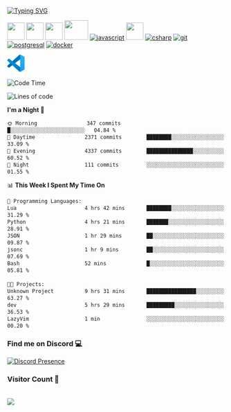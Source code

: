 <!-- [![Typing SVG](https://readme-typing-svg.herokuapp.com?font=Caveat&weight=500&size=24&duration=6003&pause=1000&color=F044F7&background=F7F7F700&repeat=false&width=125&height=40&lines=%F0%9F%8D%B7+CS50+%F0%9F%8D%B7)](https://git.io/typing-svg)             |   [![Typing SVG](https://readme-typing-svg.herokuapp.com?font=Caveat&weight=500&size=24&duration=6003&pause=1000&color=F044F7&background=F7F7F700&repeat=false&width=135&height=40&lines=%F0%9F%90%8D+CS50P+%F0%9F%90%8D)](https://git.io/typing-svg) -->
<!-- :-------------------------:|:-------------------------: -->
<!-- <a href="https://certificates.cs50.io/77dc34e6-17fd-4a8f-bee2-c31077710b61.png?size=A4" target="_blank" rel="noreferrer"> <img src="https://i.ibb.co/rQSQDhh/CS50x-ezgif-com-resize2.png" alt="cs50"/> </a> | <a href="https://certificates.cs50.io/3f6f34be-467f-4bfb-a846-7c8b1063c2fe.png?size=A4" target="_blank" rel="noreferrer"> <img src="https://i.ibb.co/Cs2WjZX/CS50-P-ezgif-com-resize-2.png" alt="cs50"/> </a> -->

<!-- | [![Typing SVG](https://readme-typing-svg.herokuapp.com?font=Caveat&weight=500&size=21&duration=7003&pause=3000&color=5D4EF7FF&background=F7F7F700&repeat=false&width=175&height=40&lines=%F0%9F%92%BB+My+Terminal+%F0%9F%92%BB)](https://git.io/typing-svg) | -->
<!-- |:-----:| -->
<!-- | ![test](https://i.ibb.co/9V3RB3X/image-15.png) | -->


<!-- ### Spotify Playing 🎵
[![Spotify](https://novatorem-callme-milad.vercel.app/api/spotify)](https://open.spotify.com/user/31qocuc7c7cg5zouwkn7jso7h5qa) -->

[![Typing SVG](https://readme-typing-svg.herokuapp.com?font=Handjet&weight=500&size=21&pause=3000&color=3FF74A&width=435&lines=Languages+and+Technologies+I+use+%3A)](https://git.io/typing-svg)

[<img src='https://i.giphy.com/media/LMt9638dO8dftAjtco/100.webp' width='40' height='40' />](https://python.org/)
[<img src='https://cdn.worldvectorlogo.com/logos/fastapi.svg' width='40' height='40' />](https://fastapi.tiangolo.com/)
[<img src='https://techstack-generator.vercel.app/django-icon.svg' width='40' height='40' />](https://www.djangoproject.com/)
[<img src='https://go.dev/blog/go-brand/Go-Logo/PNG/Go-Logo_Blue.png' width='55' height='45' />](https://www.djangoproject.com/)
[<img src='https://media1.giphy.com/media/ln7z2eWriiQAllfVcn/giphy.gif?cid=790b7611bbce32499d76d60c2b8dfcd8de49af4e8ac5f042&rid=giphy.gif&ct=s' width='40' height='40' alt='javascript'/>](https://developer.mozilla.org/en-US/docs/Web/JavaScript)
[<img src='https://i.giphy.com/media/eNAsjO55tPbgaor7ma/100w.webp' width='40' height='40' />](https://reactjs.org/)
[<img src='https://techstack-generator.vercel.app/csharp-icon.svg' width='45' height='45' alt='csharp'/>](https://www.w3schools.com/cs/)
[<img src='https://www.vectorlogo.zone/logos/git-scm/git-scm-icon.svg' width='40' height='40' alt='git'/>](https://git-scm.com/)
[<img src='https://skillicons.dev/icons?i=postgres' width='45' height='45' alt='postgresql'/>](https://www.postgresql.org/)
[<img src='https://techkblog.com/wp-content/uploads/2022/06/Docker.gif' width='40' height='40' alt='docker'/>](https://docker.com/)

[<img src='https://raw.githubusercontent.com/devicons/devicon/master/icons/vscode/vscode-original.svg' width='40' height='40' alt='Visual Studio Code'/>](https://code.visualstudio.com/)

<!--<img align="center" src="/github-metrics.svg" alt="Metrics" width="400">-->

<!--START_SECTION:waka-->
![Code Time](http://img.shields.io/badge/Code%20Time-1%2C245%20hrs%204%20mins-blue)

![Lines of code](https://img.shields.io/badge/From%20Hello%20World%20I%27ve%20Written-4.2%20million%20lines%20of%20code-blue)

**I'm a Night 🦉** 

```text
🌞 Morning                347 commits         █░░░░░░░░░░░░░░░░░░░░░░░░   04.84 % 
🌆 Daytime                2371 commits        ████████░░░░░░░░░░░░░░░░░   33.09 % 
🌃 Evening                4337 commits        ███████████████░░░░░░░░░░   60.52 % 
🌙 Night                  111 commits         ░░░░░░░░░░░░░░░░░░░░░░░░░   01.55 % 
```


📊 **This Week I Spent My Time On** 

```text
💬 Programming Languages: 
Lua                      4 hrs 42 mins       ████████░░░░░░░░░░░░░░░░░   31.29 % 
Python                   4 hrs 21 mins       ███████░░░░░░░░░░░░░░░░░░   28.91 % 
JSON                     1 hr 29 mins        ██░░░░░░░░░░░░░░░░░░░░░░░   09.87 % 
jsonc                    1 hr 9 mins         ██░░░░░░░░░░░░░░░░░░░░░░░   07.69 % 
Bash                     52 mins             █░░░░░░░░░░░░░░░░░░░░░░░░   05.81 % 

🐱‍💻 Projects: 
Unknown Project          9 hrs 31 mins       ████████████████░░░░░░░░░   63.27 % 
dev                      5 hrs 29 mins       █████████░░░░░░░░░░░░░░░░   36.53 % 
LazyVim                  1 min               ░░░░░░░░░░░░░░░░░░░░░░░░░   00.20 % 
```


<!--END_SECTION:waka-->

### Find me on Discord 💻
<!-- Old one -->
<!-- <a href="https://discord.gg/pQVcABAxAy" rel="nofollow"> 
  <img src="https://discord.c99.nl/widget/theme-3/1001889586626175006.png" data-canonical-src="https://discord.c99.nl/widget/theme-3/1001889586626175006.png" style="max-width: 100%;"></a> -->
  
[![Discord Presence](https://lanyard.cnrad.dev/api/1001889586626175006)](https://discord.com/users/1001889586626175006)

### Visitor Count 🔢
<p align="left"> 
  <br>
  <img src="https://profile-counter.glitch.me/itz-Amethyst/count.svg" />
</p>

<!--<picture>
  <source
    media="(prefers-color-scheme: dark)"
    srcset="https://raw.githubusercontent.com/platane/snk/output/github-contribution-grid-snake-dark.svg"
  />
  <source
    media="(prefers-color-scheme: light)"
    srcset="https://raw.githubusercontent.com/platane/snk/output/github-contribution-grid-snake.svg"
  />
  <img
    alt="github contribution grid snake animation"
    src="https://raw.githubusercontent.com/platane/snk/output/github-contribution-grid-snake.svg"
  />
</picture> -->
